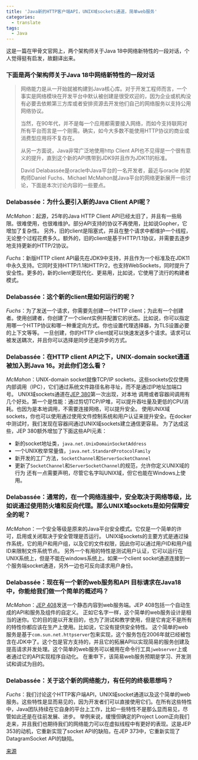 ```yaml
---
title: 'Java新的HTTP客户端API，UNIX域sockets通道，简单web服务'
categories:
  - translate
tags:
  - Java
---
```


这是一篇在甲骨文官网上，两个架构师关于Java 18中网络新特性的一段对话，个人觉得挺有启发，故翻译出来。

<!--more-->

### 下面是两个架构师关于Java 18中网络新特性的一段对话

> 网络能力是从一开始就被构建到Java核心库。对于开发工程师而言，一个事实是网络模块在开发平台中默认被创建是很受欢迎的，因为企业或机构没有必要去依赖第三方库或者安排资源去开发他们自己的网络服务以支持公用网络协议。
> 
> 当然，在90年代，并不是每一个应用都需要接入网络，而如今支持联网对所有平台而言是一个刚需。确实，如今大多数不能使用HTTP协议的商业或消费型应用将不复存在。
> 
> 从另一方面说，Java非常广泛地使用http Client API也不见得是一个很有意义的提升，直到这个新的API携带到JDK9并且作为JDK11的标准。
> 
> David Delabassée是oracle中Java平台的一名开发者，最近与oracle 的架构师Daniel Fuchs、Michael McMahon就Java平台的网络更新展开一些讨论，下面是本次讨论内容的一些要点。

### Delabassée：为什么要引入新的Java Client API呢？
*McMahon*：起源，25年的Java HTTP Client API已经太旧了，并且有一些局限。很难使用，也很难维护。部分API支持的协议不再使用，比如说Gopher，它增加了复杂性。
另外，旧的client是阻塞式，并且在整个请求中都维护一个线程，无论整个过程花费多久。额外的，旧的client是基于HTTP/1.1协议，并需要去逐步地支持更新的HTTP/2协议。

*Fuchs*：新版HTTP client API最先在JDK9中支持，并且作为一个标准及在JDK11中永久支持。它同时支持HTTP/1.1和HTTP/2，也支持WebSockets，同时提升了安全性。更多的，新的client更现代化、更易用，比如说，它使用了流行的构建者模式。

### Delabassée：这个新的client是如何运行的呢？
*Fuchs*：为了发送一个请求，你需要先创建一个HTTP client；为此有一个创建者。使用创建者，你创建了一个client实例并配置它的状态。比如说，你可以指定用哪一个HTTP协议和哪一种重定向方式。你也设置代理选择器，为TLS设置必要的上下文等等。
一旦创建，你的HTTP client就可以快速发送多个请求。请求可以被发送耦次，并且你可以选择是同步还是异步的方式。

### Delabassée：在HTTP client API之下，UNIX-domain socket通道被加入到Java 16。对此你们怎么看？
*McMahon*：UNIX-domain socket就像TCP/IP sockets，这些sockets仅仅使用内部调用（IPC），它们通过系统文件路径名称寻址，而不是通过IP地址加端口号。
UNIX域sockets通道在[JEP 380](https://openjdk.java.net/jeps/380)第一次出现，对本地 调用或者容器间调用有几个好处。第一个是性能：通过剪切TCP/IP堆，可以提升吞吐量及更低的CPU消耗。也因为是本地调用，不需要连接网络，可以提升安全。
使用UNIX域sockets，你也可以使用通过使用文件控制系统和用户认证来提升安全。在docker中测试时，我们发现在容器间通过UNIX域sockets建立通信更容易。
为了达成这些，JEP 380额外增加了下面这些API元素：
* 新的socket地址类，`java.net.UnixDomainSocketAddress`
* 一个UNIX枚举常量值，`java.net.StandardProtocolFamily`
* 新开发的工厂方法，`SocketChannel`和`ServerSocketChannel`
* 更新了`SocketChannel`和`ServerSocketChannel`的规范，允许你定义UNIX域的行为
还有一点需要声明，尽管它名字叫UNIX域，但它也能在Windows上使用。

### Delabassée：通常的，在一个网络连接中，安全取决于网络等级，比如说通过使用防火墙和反向代理。那么UNIX域sockets是如何保障安全的呢？
*McMahon*：一个安全等级是原来的Java平台安全模式。它仅是一个简单的许可，启用或关闭取决于安全管理是否运行。
UNIX域sockets的主要方式是通过操作系统，它的用户和用户组，以及它的文件权限，因此你可以通过用户ID和用户组ID来限制文件系统节点。
另外一个有用的特性是测试用户认证，它可以运行在UNIX系统上，但是不能在windows系统上。如果一个client socket通道连接到一个服务端socket通道，另外一边也可反向请求用户身份。

### Delabassée：现在有一个新的web服务和API 目标请求在Java18中，你能给我们做一个简单的概述吗？
*McMahon*：[JEP 408](https://openjdk.java.net/jeps/408)发送一个静态内容到web服务端。JEP 408包括一个自动生成的API和服务及组件的自定义。
正如它名字一样，这个简单的web服务设计是相当的迷你。它的目的是以开发目的，也为了测试和教学使用，但是它肯定不是所有的特性你都应该在生产上使用。比如说，它没有提供安全特性。
这个简单的web服务是基于`com.sun.net.httpserver`包来实现，这个服务包在2006年就已经被包含在JDK中了。这个包是官方支持的，并且它的拓展API以实现简易的服务创建及提高请求并发处理。这个简单的web服务可以被用在命令行工具`jwebserver`上或者通过它的API实现程序自动化。
在重申下，该简易web服务预期是学习、开发测试和调试为目的。

### Delabassée：关于这个新的网络能力，有任何的终极思想吗？
*Fuchs*：我们讨论这个HTTP客户端API，UNIX域socket通道以及这个简单的web服务。这些特性是显而易见的，因为开发者们可以直接使用它们。在所有这些特性中，Java团队持续在它自身的平台上工作，比如一些特性不是那么显而易见，尽管如此还是在往前发展、进步。
举例来说，缓慢但确定的Project Loom正向我们走来，并且我们也期待我们的网络能力可以在虚拟线程中有更好的表现。这是JEP 353的动机，它重新实现了socket API的缺陷，在JEP 373中，它重新实现了DatagramSocket API的缺陷。

[来源](https://blogs.oracle.com/javamagazine/post/java-httpclient-unixdomainsockets-simplewebserver)